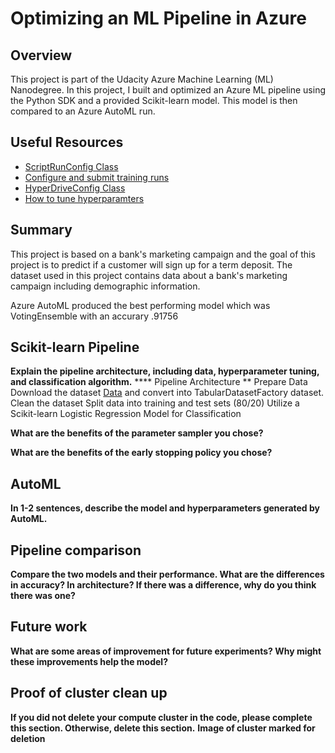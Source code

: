 # Optimizing an ML Pipeline in Azure

## Overview
This project is part of the Udacity Azure Machine Learning (ML) Nanodegree.
In this project, I built and optimized an Azure ML pipeline using the Python SDK and a provided Scikit-learn model.
This model is then compared to an Azure AutoML run.

## Useful Resources
- [ScriptRunConfig Class](https://docs.microsoft.com/en-us/python/api/azureml-core/azureml.core.scriptrunconfig?view=azure-ml-py)
- [Configure and submit training runs](https://docs.microsoft.com/en-us/azure/machine-learning/how-to-set-up-training-targets)
- [HyperDriveConfig Class](https://docs.microsoft.com/en-us/python/api/azureml-train-core/azureml.train.hyperdrive.hyperdriveconfig?view=azure-ml-py)
- [How to tune hyperparamters](https://docs.microsoft.com/en-us/azure/machine-learning/how-to-tune-hyperparameters)


## Summary
This project is based on a bank's marketing campaign and the goal of this project is to predict if a customer will sign up for a term deposit.  The dataset used in this project contains data about a bank's marketing campaign including demographic information.  

Azure AutoML produced the best performing model which was VotingEnsemble with an accurary .91756

## Scikit-learn Pipeline

**Explain the pipeline architecture, including data, hyperparameter tuning, and classification algorithm.**
**** Pipeline Architecture
** Prepare Data
   Download the dataset [Data](https://automlsamplenotebookdata.blob.core.windows.net/automl-sample-notebook-data/bankmarketing_train.csv) and convert into   TabularDatasetFactory dataset.
   Clean the dataset
   Split data into training and test sets (80/20)
   Utilize a Scikit-learn Logistic Regression Model for Classification
   

**What are the benefits of the parameter sampler you chose?**

**What are the benefits of the early stopping policy you chose?**

## AutoML
**In 1-2 sentences, describe the model and hyperparameters generated by AutoML.**

## Pipeline comparison
**Compare the two models and their performance. What are the differences in accuracy? In architecture? If there was a difference, why do you think there was one?**

## Future work
**What are some areas of improvement for future experiments? Why might these improvements help the model?**

## Proof of cluster clean up
**If you did not delete your compute cluster in the code, please complete this section. Otherwise, delete this section.**
**Image of cluster marked for deletion**
